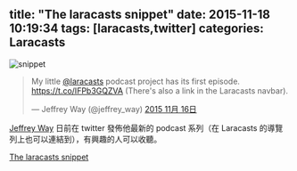 title: "The laracasts snippet"
date: 2015-11-18 10:19:34
tags: [laracasts,twitter]
categories: Laracasts
---

![snippet](http://i.imgur.com/kkR4sYQ.png)

<!-- more -->

<blockquote class="twitter-tweet" lang="zh-tw"><p lang="en" dir="ltr">My little <a href="https://twitter.com/laracasts">@laracasts</a> podcast project has its first episode. <a href="https://t.co/IFPb3GQZVA">https://t.co/IFPb3GQZVA</a> (There&#39;s also a link in the Laracasts navbar).</p>&mdash; Jeffrey Way (@jeffrey_way) <a href="https://twitter.com/jeffrey_way/status/666382849025703937">2015 11月 16日</a></blockquote>
<script async src="//platform.twitter.com/widgets.js" charset="utf-8"></script>

[Jeffrey Way](https://twitter.com/jeffrey_way) 日前在 twitter 發佈他最新的 podcast 系列（在 Laracasts 的導覽列上也可以連結到），有興趣的人可以收聽。

[The laracasts snippet](https://laracasts.simplecast.fm/)

